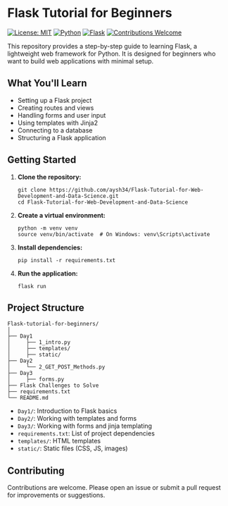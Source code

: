 # Flask Tutorial for Beginners

[![License: MIT](https://img.shields.io/badge/License-MIT-yellow.svg)](https://opensource.org/licenses/MIT)
[![Python](https://img.shields.io/badge/python-3.6+-blue.svg)](https://www.python.org/downloads/)
[![Flask](https://img.shields.io/badge/flask-2.0+-green.svg)](https://flask.palletsprojects.com/)
[![Contributions Welcome](https://img.shields.io/badge/contributions-welcome-brightgreen.svg)](https://github.com/yourusername/Flask-tutorial-for-beginners/issues)

This repository provides a step-by-step guide to learning Flask, a lightweight web framework for Python. It is designed for beginners who want to build web applications with minimal setup.

## What You'll Learn

- Setting up a Flask project
- Creating routes and views
- Handling forms and user input
- Using templates with Jinja2
- Connecting to a database
- Structuring a Flask application

## Getting Started

1. **Clone the repository:**
    ```
    git clone https://github.com/aysh34/Flask-Tutorial-for-Web-Development-and-Data-Science.git
    cd Flask-Tutorial-for-Web-Development-and-Data-Science
    ```

2. **Create a virtual environment:**
    ```
    python -m venv venv
    source venv/bin/activate  # On Windows: venv\Scripts\activate
    ```

3. **Install dependencies:**
    ```
    pip install -r requirements.txt
    ```

4. **Run the application:**
    ```
    flask run
    ```

## Project Structure

```
Flask-tutorial-for-beginners/
│
├── Day1
│     ├── 1_intro.py
│     ├── templates/
│     ├── static/
├── Day2
│     └── 2_GET_POST_Methods.py
├── Day3
│     ├── forms.py
├── Flask Challenges to Solve
├── requirements.txt
└── README.md
```

- `Day1/`: Introduction to Flask basics
- `Day2/`: Working with templates and forms
- `Day3/`: Working with forms and jinja templating
- `requirements.txt`: List of project dependencies
- `templates/`: HTML templates
- `static/`: Static files (CSS, JS, images)

## Contributing

Contributions are welcome. Please open an issue or submit a pull request for improvements or suggestions.